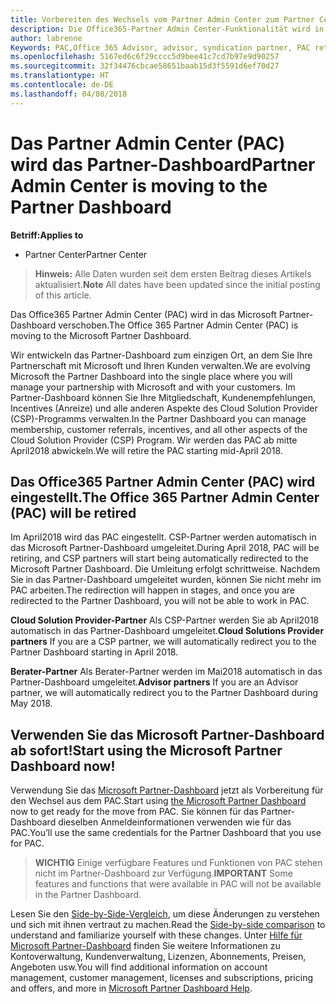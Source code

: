 ```yaml
---
title: Vorbereiten des Wechsels vom Partner Admin Center zum Partner Center | Partner Center
description: Die Office365-Partner Admin Center-Funktionalität wird in das Partner Center verschoben.
author: labrenne
Keywords: PAC,Office 365 Advisor, advisor, syndication partner, PAC retire, PAC retiring
ms.openlocfilehash: 5167ed6c6f29cccc5d9bee41c7cd7b97e9d90257
ms.sourcegitcommit: 32f34476cbcae58651baab15d3f5591d6ef70d27
ms.translationtype: HT
ms.contentlocale: de-DE
ms.lasthandoff: 04/08/2018
---
```

# <a name="partner-admin-center-is-moving-to-the-partner-dashboard"></a><span data-ttu-id="38b56-103">Das Partner Admin Center (PAC) wird das Partner-Dashboard</span><span class="sxs-lookup"><span data-stu-id="38b56-103">Partner Admin Center is moving to the Partner Dashboard</span></span>

**<span data-ttu-id="38b56-104">Betriff:</span><span class="sxs-lookup"><span data-stu-id="38b56-104">Applies to</span></span>**

-  <span data-ttu-id="38b56-105">Partner Center</span><span class="sxs-lookup"><span data-stu-id="38b56-105">Partner Center</span></span>

><span data-ttu-id="38b56-106">**Hinweis:** Alle Daten wurden seit dem ersten Beitrag dieses Artikels aktualisiert.</span><span class="sxs-lookup"><span data-stu-id="38b56-106">**Note** All dates have been updated since the initial posting of this article.</span></span>

<span data-ttu-id="38b56-107">Das Office365 Partner Admin Center (PAC) wird in das Microsoft Partner-Dashboard verschoben.</span><span class="sxs-lookup"><span data-stu-id="38b56-107">The Office 365 Partner Admin Center (PAC) is moving to the Microsoft Partner Dashboard.</span></span>

<span data-ttu-id="38b56-108">Wir entwickeln das Partner-Dashboard zum einzigen Ort, an dem Sie Ihre Partnerschaft mit Microsoft und Ihren Kunden verwalten.</span><span class="sxs-lookup"><span data-stu-id="38b56-108">We are evolving Microsoft the Partner Dashboard into the single place where you will manage your partnership with Microsoft and with your customers.</span></span> <span data-ttu-id="38b56-109">Im Partner-Dashboard können Sie Ihre Mitgliedschaft, Kundenempfehlungen, Incentives (Anreize) und alle anderen Aspekte des Cloud Solution Provider (CSP)-Programms verwalten.</span><span class="sxs-lookup"><span data-stu-id="38b56-109">In the Partner Dashboard you can manage membership, customer referrals, incentives, and all other aspects of the Cloud Solution Provider (CSP) Program.</span></span> <span data-ttu-id="38b56-110">Wir werden das PAC ab mitte April2018 abwickeln.</span><span class="sxs-lookup"><span data-stu-id="38b56-110">We will retire the PAC starting mid-April 2018.</span></span>

## <a name="the-office-365-partner-admin-center-pac-will-be-retired"></a><span data-ttu-id="38b56-111">Das Office365 Partner Admin Center (PAC) wird eingestellt.</span><span class="sxs-lookup"><span data-stu-id="38b56-111">The Office 365 Partner Admin Center (PAC) will be retired</span></span>

<span data-ttu-id="38b56-112">Im April2018 wird das PAC eingestellt. CSP-Partner werden automatisch in das Microsoft Partner-Dashboard umgeleitet.</span><span class="sxs-lookup"><span data-stu-id="38b56-112">During April 2018, PAC will be retiring, and CSP partners will start being automatically redirected to the Microsoft Partner Dashboard.</span></span> <span data-ttu-id="38b56-113">Die Umleitung erfolgt schrittweise. Nachdem Sie in das Partner-Dashboard umgeleitet wurden, können Sie nicht mehr im PAC arbeiten.</span><span class="sxs-lookup"><span data-stu-id="38b56-113">The redirection will happen in stages, and once you are redirected to the Partner Dashboard, you will not be able to work in PAC.</span></span> 

<span data-ttu-id="38b56-114">**Cloud Solution Provider-Partner** Als CSP-Partner werden Sie ab April2018 automatisch in das Partner-Dashboard umgeleitet.</span><span class="sxs-lookup"><span data-stu-id="38b56-114">**Cloud Solutions Provider partners** If you are a CSP partner, we will automatically redirect you to the Partner Dashboard starting in April 2018.</span></span> 

<span data-ttu-id="38b56-115">**Berater-Partner** Als Berater-Partner werden im Mai2018 automatisch in das Partner-Dashboard umgeleitet.</span><span class="sxs-lookup"><span data-stu-id="38b56-115">**Advisor partners** If you are an Advisor partner, we will automatically redirect you to the Partner Dashboard during May 2018.</span></span>


## <a name="start-using-the-microsoft-partner-dashboard-now"></a><span data-ttu-id="38b56-116">Verwenden Sie das Microsoft Partner-Dashboard ab sofort!</span><span class="sxs-lookup"><span data-stu-id="38b56-116">Start using the Microsoft Partner Dashboard now!</span></span>

<span data-ttu-id="38b56-117">Verwendung Sie das [Microsoft Partner-Dashboard](https://partnercenter.microsoft.com/)  jetzt als Vorbereitung für den Wechsel aus dem PAC.</span><span class="sxs-lookup"><span data-stu-id="38b56-117">Start using [the Microsoft Partner Dashboard](https://partnercenter.microsoft.com/)  now to get ready for the move from PAC.</span></span>  <span data-ttu-id="38b56-118">Sie können für das Partner-Dashboard dieselben Anmeldeinformationen verwenden wie für das PAC.</span><span class="sxs-lookup"><span data-stu-id="38b56-118">You’ll use the same credentials for the Partner Dashboard that you use for PAC.</span></span> 

><span data-ttu-id="38b56-119">**WICHTIG** Einige verfügbare Features und Funktionen von PAC stehen nicht im Partner-Dashboard zur Verfügung.</span><span class="sxs-lookup"><span data-stu-id="38b56-119">**IMPORTANT**  Some features and functions that were available in PAC will not be available in the Partner Dashboard.</span></span>

 <span data-ttu-id="38b56-120">Lesen Sie den [Side-by-Side-Vergleich](moving-from-pac-to-pc.md), um diese Änderungen zu verstehen und sich mit ihnen vertraut zu machen.</span><span class="sxs-lookup"><span data-stu-id="38b56-120">Read the [Side-by-side comparison](moving-from-pac-to-pc.md) to understand and familiarize yourself with these changes.</span></span>  <span data-ttu-id="38b56-121">Unter [Hilfe für Microsoft Partner-Dashboard](https://partnercenter.microsoft.com/partner/help) finden Sie weitere Informationen zu Kontoverwaltung, Kundenverwaltung, Lizenzen, Abonnements, Preisen, Angeboten usw.</span><span class="sxs-lookup"><span data-stu-id="38b56-121">You will find additional information on account management, customer management, licenses and subscriptions, pricing and offers, and more in [Microsoft Partner Dashboard Help](https://partnercenter.microsoft.com/partner/help).</span></span>

 